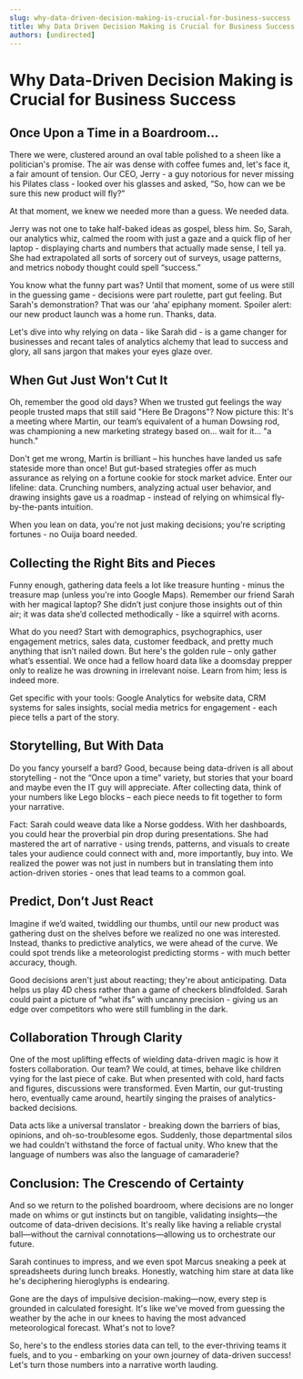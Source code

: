 ```yaml
---
slug: why-data-driven-decision-making-is-crucial-for-business-success
title: Why Data Driven Decision Making is Crucial for Business Success
authors: [undirected]
---
```



# Why Data-Driven Decision Making is Crucial for Business Success

## Once Upon a Time in a Boardroom...

There we were, clustered around an oval table polished to a sheen like a politician's promise. The air was dense with coffee fumes and, let's face it, a fair amount of tension. Our CEO, Jerry - a guy notorious for never missing his Pilates class - looked over his glasses and asked, “So, how can we be sure this new product will fly?” 

At that moment, we knew we needed more than a guess. We needed data.

Jerry was not one to take half-baked ideas as gospel, bless him. So, Sarah, our analytics whiz, calmed the room with just a gaze and a quick flip of her laptop - displaying charts and numbers that actually made sense, I tell ya. She had extrapolated all sorts of sorcery out of surveys, usage patterns, and metrics nobody thought could spell “success.”

You know what the funny part was? Until that moment, some of us were still in the guessing game - decisions were part roulette, part gut feeling. But Sarah's demonstration? That was our ‘aha’ epiphany moment. Spoiler alert: our new product launch was a home run. Thanks, data.

Let's dive into why relying on data - like Sarah did - is a game changer for businesses and recant tales of analytics alchemy that lead to success and glory, all sans jargon that makes your eyes glaze over.

## When Gut Just Won't Cut It

Oh, remember the good old days? When we trusted gut feelings the way people trusted maps that still said "Here Be Dragons"? Now picture this: It's a meeting where Martin, our team’s equivalent of a human Dowsing rod, was championing a new marketing strategy based on... wait for it... "a hunch."

Don't get me wrong, Martin is brilliant – his hunches have landed us safe stateside more than once! But gut-based strategies offer as much assurance as relying on a fortune cookie for stock market advice. Enter our lifeline: data. Crunching numbers, analyzing actual user behavior, and drawing insights gave us a roadmap - instead of relying on whimsical fly-by-the-pants intuition.

When you lean on data, you're not just making decisions; you're scripting fortunes - no Ouija board needed.

## Collecting the Right Bits and Pieces

Funny enough, gathering data feels a lot like treasure hunting - minus the treasure map (unless you're into Google Maps). Remember our friend Sarah with her magical laptop? She didn’t just conjure those insights out of thin air; it was data she’d collected methodically - like a squirrel with acorns.

What do you need? Start with demographics, psychographics, user engagement metrics, sales data, customer feedback, and pretty much anything that isn’t nailed down. But here's the golden rule – only gather what’s essential. We once had a fellow hoard data like a doomsday prepper only to realize he was drowning in irrelevant noise. Learn from him; less is indeed more.

Get specific with your tools: Google Analytics for website data, CRM systems for sales insights, social media metrics for engagement - each piece tells a part of the story.

## Storytelling, But With Data

Do you fancy yourself a bard? Good, because being data-driven is all about storytelling - not the “Once upon a time” variety, but stories that your board and maybe even the IT guy will appreciate. After collecting data, think of your numbers like Lego blocks – each piece needs to fit together to form your narrative.

Fact: Sarah could weave data like a Norse goddess. With her dashboards, you could hear the proverbial pin drop during presentations. She had mastered the art of narrative - using trends, patterns, and visuals to create tales your audience could connect with and, more importantly, buy into. We realized the power was not just in numbers but in translating them into action-driven stories - ones that lead teams to a common goal.

## Predict, Don’t Just React 

Imagine if we’d waited, twiddling our thumbs, until our new product was gathering dust on the shelves before we realized no one was interested. Instead, thanks to predictive analytics, we were ahead of the curve. We could spot trends like a meteorologist predicting storms - with much better accuracy, though. 

Good decisions aren't just about reacting; they're about anticipating. Data helps us play 4D chess rather than a game of checkers blindfolded. Sarah could paint a picture of “what ifs” with uncanny precision - giving us an edge over competitors who were still fumbling in the dark.

## Collaboration Through Clarity

One of the most uplifting effects of wielding data-driven magic is how it fosters collaboration. Our team? We could, at times, behave like children vying for the last piece of cake. But when presented with cold, hard facts and figures, discussions were transformed. Even Martin, our gut-trusting hero, eventually came around, heartily singing the praises of analytics-backed decisions.

Data acts like a universal translator - breaking down the barriers of bias, opinions, and oh-so-troublesome egos. Suddenly, those departmental silos we had couldn't withstand the force of factual unity. Who knew that the language of numbers was also the language of camaraderie?

## Conclusion: The Crescendo of Certainty

And so we return to the polished boardroom, where decisions are no longer made on whims or gut instincts but on tangible, validating insights—the outcome of data-driven decisions. It's really like having a reliable crystal ball—without the carnival connotations—allowing us to orchestrate our future.

Sarah continues to impress, and we even spot Marcus sneaking a peek at spreadsheets during lunch breaks. Honestly, watching him stare at data like he's deciphering hieroglyphs is endearing. 

Gone are the days of impulsive decision-making—now, every step is grounded in calculated foresight. It's like we've moved from guessing the weather by the ache in our knees to having the most advanced meteorological forecast. What's not to love?

So, here's to the endless stories data can tell, to the ever-thriving teams it fuels, and to you - embarking on your own journey of data-driven success! Let's turn those numbers into a narrative worth lauding.

```
